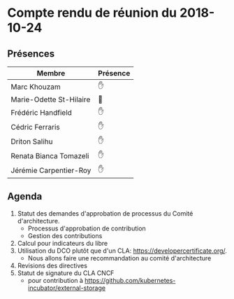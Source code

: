 # Compte rendu de réunion du 2018-10-24

## Présences
<!---
Présent: &#x270B;
Absent: &#x1F464;
-->
Membre|Présence
-------|--------
Marc Khouzam | &#x270B;
Marie-Odette St-Hilaire | &#x1F464;
Frédéric Handfield | &#x270B;
Cédric Ferraris | &#x270B;
Driton Salihu | &#x270B;
Renata Bianca Tomazeli | &#x270B;
Jérémie Carpentier-Roy | &#x270B;


## Agenda
1. Statut des demandes d'approbation de processus du Comité d'architecture.
    * Processus d'approbation de contribution
    * Gestion des contributions
1. Calcul pour indicateurs du libre
1. Utilisation du DCO plutôt que d'un CLA: https://developercertificate.org/.
    * Nous allons faire une recommandation au comité d'architecture
1. Revisions des directives
1. Statut de signature du CLA CNCF
    * pour contribution à https://github.com/kubernetes-incubator/external-storage

